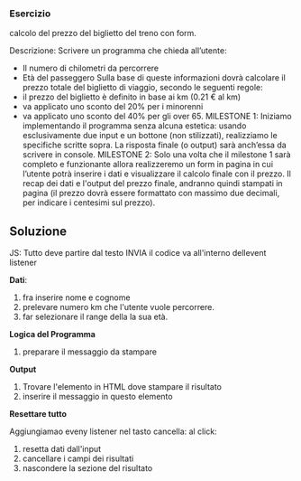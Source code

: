 ### Esercizio
calcolo del prezzo del biglietto del treno con form.

Descrizione:
Scrivere un programma che chieda all’utente:
- Il numero di chilometri da percorrere
- Età del passeggero
Sulla base di queste informazioni dovrà calcolare il prezzo totale del biglietto di viaggio, secondo le seguenti regole:
- il prezzo del biglietto è definito in base ai km (0.21 € al km)
- va applicato uno sconto del 20% per i minorenni
- va applicato uno sconto del 40% per gli over 65.
MILESTONE 1:
Iniziamo implementando il programma senza alcuna estetica: usando esclusivamente due input e un bottone (non stilizzati), realizziamo le specifiche scritte sopra. La risposta finale (o output) sarà anch’essa da scrivere in console.
MILESTONE 2:
Solo una volta che il milestone 1 sarà completo e funzionante allora realizzeremo un form in pagina in cui l’utente potrà inserire i dati e visualizzare il calcolo finale con il prezzo.
Il recap dei dati e l'output del prezzo finale, andranno quindi stampati in pagina (il prezzo dovrà essere formattato con massimo due decimali, per indicare i centesimi sul prezzo).

## Soluzione

JS: Tutto deve partire dal testo INVIA 
il codice va all'interno dellevent listener

**Dati**:
1. fra inserire nome e cognome
1. prelevare numero km che l'utente vuole percorrere.
2. far selezionare il range della la sua età.

**Logica del Programma**

1. preparare il messaggio da stampare

**Output**
1. Trovare l'elemento in HTML dove stampare il risultato
2. inserire il messaggio in questo elemento



**Resettare tutto**

Aggiungiamao eveny listener nel tasto cancella:
al click: 
1. resetta dati dall'input
2. cancellare i campi dei risultati
3. nascondere la sezione del risultato
